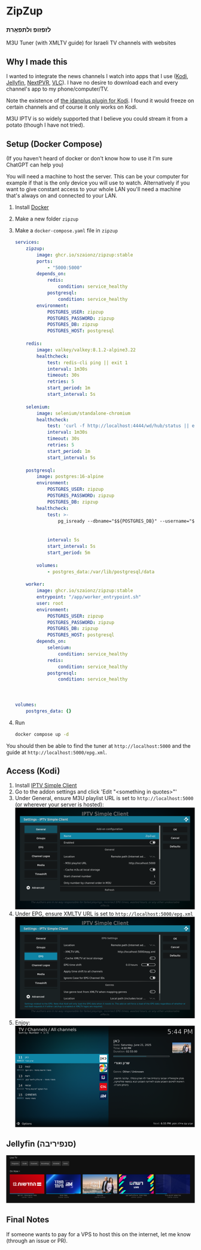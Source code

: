 # ZipZup
### לזפזופ ולתפאָרת
M3U Tuner (with XMLTV guide) for Israeli TV channels with websites
## Why I made this
I wanted to integrate the news channels I watch into apps that I use ([Kodi](https://kodi.tv), [Jellyfin](https://jellyfin.org/), [NextPVR](https://nextpvr.com/), [VLC](https://www.videolan.org/vlc/)). I have no desire to download each and every channel's app to my phone/computer/TV.

Note the existence of [the idanplus plugin for Kodi](https://github.com/Fishenzon/repo/tree/master/zips/plugin.video.idanplus). I found it would freeze on certain channels and of course it only works on Kodi.

M3U IPTV is so widely supported that I believe you could stream it from a potato (though I have not tried).

## Setup (Docker Compose)
(If you haven't heard of docker or don't know how to use it I'm sure ChatGPT can help you)

You will need a machine to host the server. This can be your computer for example if that is the only device you will use to watch. Alternatively if you want to give constant access to your whole LAN you'll need a machine that's always on and connected to your LAN.

1. Install [Docker](https://www.docker.com/)
2. Make a new folder `zipzup`
3. Make a `docker-compose.yaml` file in `zipzup`
    ```yaml
    services:
        zipzup:
            image: ghcr.io/szaionz/zipzup:stable
            ports:
                - "5000:5000"
            depends_on:
                redis:
                    condition: service_healthy
                postgresql:
                    condition: service_healthy
            environment:
                POSTGRES_USER: zipzup
                POSTGRES_PASSWORD: zipzup
                POSTGRES_DB: zipzup
                POSTGRES_HOST: postgresql
    
        redis:
            image: valkey/valkey:8.1.2-alpine3.22
            healthcheck:
                test: redis-cli ping || exit 1
                interval: 1m30s
                timeout: 30s
                retries: 5
                start_period: 1m
                start_interval: 5s
        
        selenium:
            image: selenium/standalone-chromium
            healthcheck:
                test: 'curl -f http://localhost:4444/wd/hub/status || exit 1'
                interval: 1m30s
                timeout: 30s
                retries: 5
                start_period: 1m
                start_interval: 5s
    
        postgresql:
            image: postgres:16-alpine
            environment:
                POSTGRES_USER: zipzup
                POSTGRES_PASSWORD: zipzup
                POSTGRES_DB: zipzup
            healthcheck:
                test: >-
                    pg_isready --dbname="$${POSTGRES_DB}" --username="$${POSTGRES_USER}" || exit 1; Chksum="$$(psql --dbname="$${POSTGRES_DB}" --username="$${POSTGRES_USER}" --tuples-only --no-align --command='SELECT COALESCE(SUM(checksum_failures), 0) FROM pg_stat_database')"; echo "checksum failure count is $$Chksum"; [ "$$Chksum" = '0' ] || exit 1
        
        
                interval: 5s
                start_interval: 5s
                start_period: 5m
    
            volumes:
                - postgres_data:/var/lib/postgresql/data
    
        worker:
            image: ghcr.io/szaionz/zipzup:stable
            entrypoint: "/app/worker_entrypoint.sh"
            user: root
            environment:
                POSTGRES_USER: zipzup
                POSTGRES_PASSWORD: zipzup
                POSTGRES_DB: zipzup
                POSTGRES_HOST: postgresql
            depends_on:
                selenium:
                    condition: service_healthy
                redis:
                    condition: service_healthy
                postgresql:
                    condition: service_healthy
    
            

    volumes:
        postgres_data: {}
    ```

4. Run
    ```bash
    docker compose up -d
    ```
You should then be able to find the tuner at `http://localhost:5000` and the guide at `http://localhost:5000/epg.xml`.

## Access (Kodi)
1. Install [IPTV Simple Client](https://kodi.tv/addons/omega/pvr.iptvsimple/)
2. Go to the addon settings and click 'Edit "\<something in quotes\>"'
3. Under General, ensure M3U playlist URL is set to `http://localhost:5000` (or wherever your server is hosted):![](screenshots/kodi_tuner.png)
4. Under EPG, ensure XMLTV URL is set to `http://localhost:5000/epg.xml`
![](screenshots/kodi_epg.png)
5. Enjoy:
![](screenshots/kodi_result.png)

## Jellyfin (סנפיריבה)
![](screenshots/jellyfin.png)

## Final Notes
If someone wants to pay for a VPS to host this on the internet, let me know (through an issue or PR).

